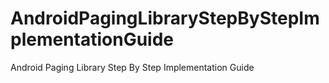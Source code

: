 # AndroidPagingLibraryStepByStepImplementationGuide
Android Paging Library Step By Step Implementation Guide
